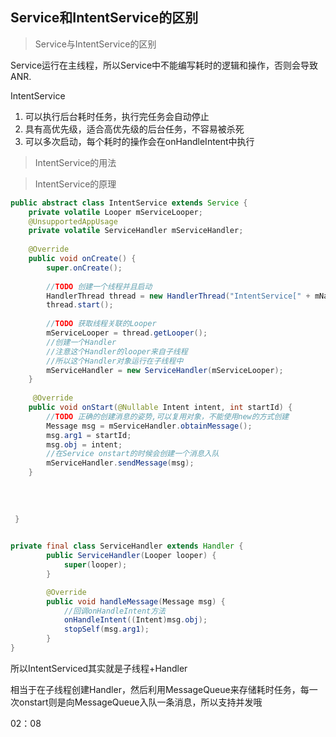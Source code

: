 ## Service和IntentService的区别



> Service与IntentService的区别

Service运行在主线程，所以Service中不能编写耗时的逻辑和操作，否则会导致ANR.

IntentService

1. 可以执行后台耗时任务，执行完任务会自动停止
2. 具有高优先级，适合高优先级的后台任务，不容易被杀死
3. 可以多次启动，每个耗时的操作会在onHandleIntent中执行



> IntentService的用法



> IntentService的原理

```java
public abstract class IntentService extends Service {
    private volatile Looper mServiceLooper;
    @UnsupportedAppUsage
    private volatile ServiceHandler mServiceHandler;
    
    @Override
    public void onCreate() {
        super.onCreate();
        
        //TODO 创建一个线程并且启动
        HandlerThread thread = new HandlerThread("IntentService[" + mName + "]");
        thread.start();
        
        //TODO 获取线程关联的Looper
        mServiceLooper = thread.getLooper();
        //创建一个Handler
        //注意这个Handler的looper来自子线程
        //所以这个Handler对象运行在子线程中
        mServiceHandler = new ServiceHandler(mServiceLooper);
    }
    
     @Override
    public void onStart(@Nullable Intent intent, int startId) {
        //TODO 正确的创建消息的姿势,可以复用对象，不能使用new的方式创建
        Message msg = mServiceHandler.obtainMessage();
        msg.arg1 = startId;
        msg.obj = intent;
        //在Service onstart的时候会创建一个消息入队
        mServiceHandler.sendMessage(msg);
    }
    
    
    
    
 }
```

```java
 
private final class ServiceHandler extends Handler {
        public ServiceHandler(Looper looper) {
            super(looper);
        }

        @Override
        public void handleMessage(Message msg) {
            //回调onHandleIntent方法
            onHandleIntent((Intent)msg.obj);
            stopSelf(msg.arg1);
        }
}
```

所以IntentServiced其实就是子线程+Handler

相当于在子线程创建Handler，然后利用MessageQueue来存储耗时任务，每一次onstart则是向MessageQueue入队一条消息，所以支持并发哦





02：08





